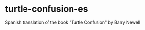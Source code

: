 turtle-confusion-es
===================

Spanish translation of the book "Turtle Confusion" by Barry Newell